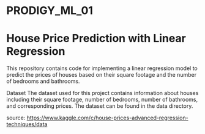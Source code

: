 # PRODIGY_ML_01

# House Price Prediction with Linear Regression
This repository contains code for implementing a linear regression model to predict the prices of houses based on their square footage and the number of bedrooms and bathrooms.

Dataset
The dataset used for this project contains information about houses including their square footage, number of bedrooms, number of bathrooms, and corresponding prices. The dataset can be found in the data directory.

source:
https://www.kaggle.com/c/house-prices-advanced-regression-techniques/data
